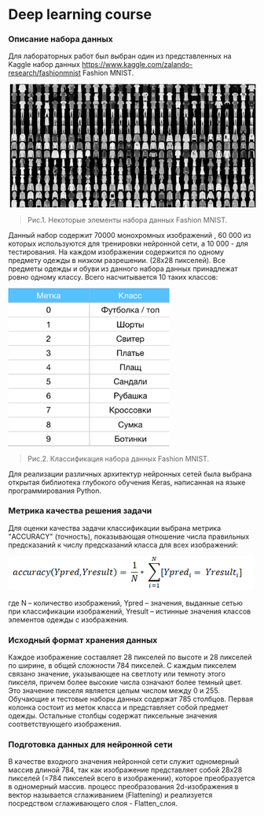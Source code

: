 # Deep learning course

### Описание набора данных

Для лабораторных работ был выбран один из представленных на Kaggle набор данных https://www.kaggle.com/zalando-research/fashionmnist Fashion MNIST.


 ![](https://github.com/YagudinaAR/DL/blob/master/img/fashion.png)


> Рис.1. Некоторые элементы набора данных Fashion MNIST.



Данный набор содержит 70000 монохромных изображений , 60 000 из которых используются для тренировки нейронной сети, а 10 000 - для тестирования. На каждом изображении содержится по одному предмету одежды в низком разрешении. (28х28 пикселей). 
Все предметы одежды и обуви из данного набора данных принадлежат ровно одному классу. Всего насчитывается 10 таких классов:


![](https://github.com/YagudinaAR/DL/blob/master/img/labels.png)


> Рис.2. Классификация набора данных Fashion MNIST.

Для реализации различных архитектур нейронных сетей была выбрана открытая библиотека глубокого обучения Keras, написанная на языке программирования Python.



### Метрика качества решения задачи

Для оценки качества задачи классификации выбрана метрика "ACCURACY" (точность), показывающая отношение числа правильных предсказаний к числу предсказаний класса для всех изображений:


![](https://github.com/YagudinaAR/DL/blob/master/img/furmula.png)



где N – количество изображений, Ypred – значения, выданные сетью при классификации изображений, Yresult – истинные значения классов элементов одежды с изображения.



### Исходный формат хранения данных

Каждое изображение составляет 28 пикселей по высоте и 28 пикселей по ширине, в общей сложности 784 пикселей. С каждым пикселем связано значение, указывающее на светлоту или темноту этого пикселя, причем более высокие числа означают более темный цвет. Это значение пикселя является целым числом между 0 и 255. Обучающие и тестовые наборы данных содержат 785 столбцов. Первая колонка состоит из меток класса и представляет собой предмет одежды. Остальные столбцы содержат пиксельные значения соответствующего изображения.


### Подготовка данных для нейронной сети

 В качестве входного значения  нейронной сети служит одномерный массив длиной 784, так как изображение представляет собой 28х28 пикселей (=784 пикселей всего в изображении), которое преобразуется в одномерный массив. процесс преобразования 2d-изображения в вектор называется сглаживанием (Flattening) и реализуется посредством сглаживающего слоя - Flatten_слоя.
